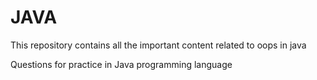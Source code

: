 # JAVA

This repository contains all the important content related to oops in java

Questions for practice in Java programming language
